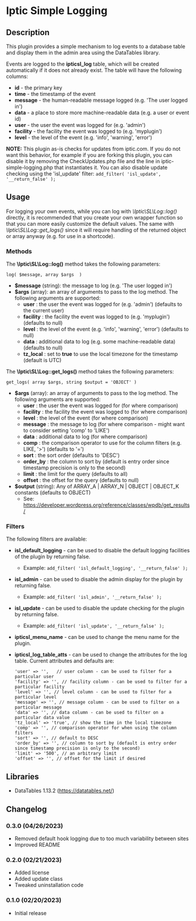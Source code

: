 # Iptic Simple Logging #

## Description ##
This plugin provides a simple mechanism to log events to a database table and display them in the 
admin area using the DataTables library. 

Events are logged to the **ipticsl_log** table, which will 
be created automatically if it does not already exist. The table will have the following columns:

- **id** - the primary key
- **time** - the timestamp of the event
- **message** - the human-readable message logged (e.g. 'The user logged in')
- **data** - a place to store more machine-readable data (e.g. a user or event id)
- **user** - the user the event was logged for (e.g. 'admin')
- **facility** - the facility the event was logged to (e.g. 'myplugin')
- **level** - the level of the event (e.g. 'info', 'warning', 'error')

**NOTE:** This plugin as-is checks for updates from iptic.com. If you do not want this behavior, for example if you are
forking this plugin, you can disable it by removing the CheckUpdates.php file and the line in iptic-simple-logging.php 
that instantiates it. You can also disable update checking using the 'isl_update' filter:
```add_filter( 'isl_update', '__return_false' );```


## Usage ##

For logging your own events, while you can log with *\Iptic\SL\Log::log()* directly, it is recommended that you create your 
own wrapper function so that you can more easily customize the default values. The same with *\Iptic\SL\Log::get_logs()*
since it will require handling of the returned object or array anyway (e.g. for use in a shortcode). 

### Methods ###

The **\Iptic\SL\Log::log()** method takes the following parameters:

```log( $message, array $args  )```
- **$message** (string): the message to log (e.g. 'The user logged in')
- **$args** (array): an array of arguments to pass to the log method. The following arguments are supported:
  - **user** : the user the event was logged for (e.g. 'admin') (defaults to the current user)
  - **facility** : the facility the event was logged to (e.g. 'myplugin') (defaults to null)
  - **level** : the level of the event (e.g. 'info', 'warning', 'error') (defaults to null)
  - **data** : additional data to log (e.g. some machine-readable data) (defaults to null)
  - **tz_local** : set to **true** to use the local timezone for the timestamp (default is UTC)

The **\Iptic\SL\Log::get_logs()** method takes the following parameters:

```get_logs( array $args, string $output = 'OBJECT' )```
- **$args** (array): an array of arguments to pass to the log method. The following arguments are supported:
  - **user** : the user the event was logged for (for where comparison)
  - **facility** : the facility the event was logged to (for where comparison)
  - **level** : the level of the event (for where comparison)
  - **message** : the message to log (for where comparison - might want to consider setting 'comp' to 'LIKE')
  - **data** : additional data to log (for where comparison)
  - **comp** : the comparison operator to use for the column filters (e.g. LIKE, '>') (defaults to '=')
  - **sort** : the sort order (defaults to 'DESC')
  - **order_by** : the column to sort by (default is entry order since timestamp precision is only to the second)
  - **limit** : the limit for the query (defaults to all)
  - **offset** : the offset for the query (defaults to null)
- **$output** (string): Any of ARRAY_A | ARRAY_N | OBJECT | OBJECT_K constants (defaults to OBJECT)
  - See: https://developer.wordpress.org/reference/classes/wpdb/get_results/


### Filters ###
The following filters are available:

- **isl_default_logging** - can be used to disable the default logging facilities of the plugin by returning false.
    - Example: ```add_filter( 'isl_default_logging', '__return_false' );```

- **isl_admin** - can be used to disable the admin display for the plugin by returning false.
  - Example: ```add_filter( 'isl_admin', '__return_false' );```

- **isl_update** - can be used to disable the update checking for the plugin by returning false.
  - Example: ```add_filter( 'isl_update', '__return_false' );```

- **ipticsl_menu_name** - can be used to change the menu name for the plugin.

- **ipticsl_log_table_atts** - can be used to change the attributes for the log table.
Current attributes and defaults are:
    ```
    'user' => '',   // user column - can be used to filter for a particular user
    'facility' => '', // facility column - can be used to filter for a particular facility
    'level' => '', // level column - can be used to filter for a particular level
    'message' => '', // message column - can be used to filter on a particular message
    'data' => '', // data column - can be used to filter on a particular data value
    'tz_local' => 'true', // show the time in the local timezone
    'comp' => '', // comparison operator for when using the column filters
    'sort' => '', // default to DESC
    'order_by' => '', // column to sort by (default is entry order since timestamp precision is only to the second)
    'limit' => '500', // an arbitrary limit
    'offset' => '', // offset for the limit if desired
    ```

## Libraries ##

- DataTables 1.13.2 (https://datatables.net/)

## Changelog ##

### 0.3.0 (04/26/2023) ###
- Removed default hook logging due to too much variability between sites
- Improved README

### 0.2.0 (02/21/2023) ###
- Added license
- Added update class
- Tweaked uninstallation code
 
### 0.1.0 (02/20/2023) ###
- Initial release

